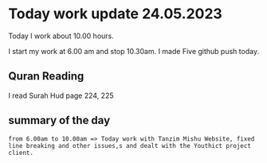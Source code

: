 # Today work update 24.05.2023

Today I work about 10.00 hours.

I start my work at 6.00 am and stop 10.30am.
I made Five github push today.

## Quran Reading

I read Surah Hud page 224, 225

## summary of the day

    from 6.00am to 10.00am => Today work with Tanzim Mishu Website, fixed line breaking and other issues,s and dealt with the Youthict project client.

